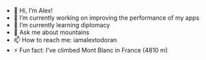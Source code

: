 - 👋 Hi, I’m Alex!
- 🔭 I’m currently working on improving the performance of my apps
- 🌱 I’m currently learning diplomacy
- 💬 Ask me about mountains
- 📫 How to reach me: iamalextodoran
- ⚡ Fun fact: I've climbed Mont Blanc in France (4810 m)
